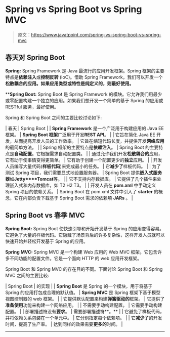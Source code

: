 # Spring vs Spring Boot vs Spring MVC

> 原文：<https://www.javatpoint.com/spring-vs-spring-boot-vs-spring-mvc>

## 春天对 Spring Boot

**Spring:** Spring Framework 是 Java 最流行的应用开发框架。Spring 框架的主要特点是**依赖注入**或**控制反转** (IoC)。借助 Spring Framework，我们可以开发一个**松散耦合的应用。如果应用类型或特性是纯定义的，则最好使用。**

 ****Spring Boot:** Spring Boot 是 Spring Framework 的模块。它允许我们用最少或零配置构建一个独立的应用。如果我们想开发一个简单的基于 Spring 的应用或 RESTful 服务，最好使用。

Spring 和 Spring Boot 之间的主要比较讨论如下:

| 春天 | Spring Boot |
| **Spring Framework** 是一个广泛用于构建应用的 Java EE 框架。 | **Spring Boot 框架**广泛用于开发**REST API**。 |
| 它旨在简化 Java EE 开发，从而提高开发人员的工作效率。 | 它旨在缩短代码长度，并提供开发**网络应用**的最简单方法。 |
| Spring 框架的主要特点是**依赖注入**。 | Spring Boot 的主要特点是**自动配置**。它根据需求自动配置类。 |
| 通过允许我们开发**松散耦合的**应用，它有助于使事情变得更简单。 | 它有助于创建一个配置更少的**独立**应用。 |
| 开发人员编写大量代码(**样板代码**)来完成最小的任务。 | 它**减少了**样板代码。 |
| 为了测试 Spring 项目，我们需要显式地设置服务器。 | Spring Boot 提供**嵌入式服务器**如**Jetty****Tomcat**等。 |
| 它不支持内存数据库。 | 它提供了几个插件来处理嵌入式和内存数据库，如 T2 H2 T3。 |
| 开发人员在 **pom.xml** 中手动定义 Spring 项目的依赖关系。 | Spring Boot 在 pom.xml 文件中引入了 **starter** 的概念，它在内部负责下载基于 Spring Boot 需求的依赖项 **JARs** 。 |

## Spring Boot vs 春季 MVC

**Spring Boot:** Spring Boot 使快速引导和开始开发基于 Spring 的应用变得容易。它避免了大量的样板代码。它隐藏了场景背后的许多复杂性，这样开发人员就可以快速开始并轻松开发基于 Spring 的应用。

**Spring MVC:** Spring MVC 是一个构建 Web 应用的 Web MVC 框架。它包含许多不同功能的配置文件。它是一个面向 HTTP 的 web 应用开发框架。

Spring Boot 和 Spring MVC 的存在目的不同。下面讨论 Spring Boot 和 Spring MVC 之间的主要比较:

| Spring Boot | 的实现 |
| **Spring Boot** 是 Spring 的一个模块，用于将基于 Spring 的应用打包成合理的默认值。 | **Spring MVC** 是 Spring 框架下基于模型视图控制器的 web 框架。 |
| 它提供默认配置来构建**弹簧驱动的**框架。 | 它提供了**准备使用**功能来构建一个网络应用。 |
| 不需要手动构建配置。 | 它需要手动构建配置。 |
| 部署描述符没有**要求**。 | 需要部署描述符**。** |
| 它避免了样板代码，并将依赖关系包装在一个单元中。 | 它分别指定每个依赖项。 |
| 它**减少了**的开发时间，提高了生产率。 | 达到同样的效果需要**更多的**时间。 |

* * ***